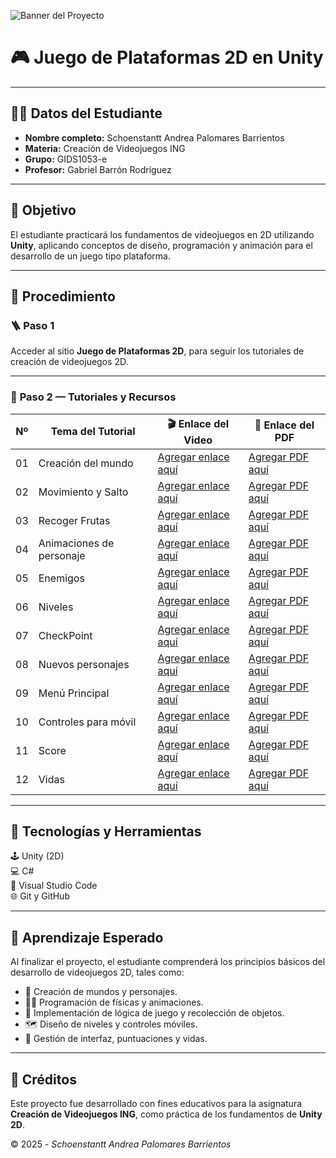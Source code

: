 ![Banner del Proyecto](https://upload.wikimedia.org/wikipedia/commons/c/c4/Unity_2021.svg)
<!-- Puedes reemplazar la imagen anterior por una captura de tu juego o un banner personalizado -->

# 🎮 **Juego de Plataformas 2D en Unity**

---

## 👩‍🎓 **Datos del Estudiante**
- **Nombre completo:** Schoenstantt Andrea Palomares Barrientos  
- **Materia:** Creación de Videojuegos ING  
- **Grupo:** GIDS1053-e  
- **Profesor:** Gabriel Barrón Rodríguez  

---

## 🎯 **Objetivo**
El estudiante practicará los fundamentos de videojuegos en 2D utilizando **Unity**, aplicando conceptos de diseño, programación y animación para el desarrollo de un juego tipo plataforma.

---

## 🧭 **Procedimiento**

### 🪜 **Paso 1**
Acceder al sitio **Juego de Plataformas 2D**, para seguir los tutoriales de creación de videojuegos 2D.

---

### 🎥 **Paso 2 — Tutoriales y Recursos**

| Nº | Tema del Tutorial | 🎬 Enlace del Video | 📘 Enlace del PDF |
|:--:|--------------------|--------------------|------------------|
| 01 | Creación del mundo | [Agregar enlace aquí](#) | [Agregar PDF aquí](#) |
| 02 | Movimiento y Salto | [Agregar enlace aquí](#) | [Agregar PDF aquí](#) |
| 03 | Recoger Frutas | [Agregar enlace aquí](#) | [Agregar PDF aquí](#) |
| 04 | Animaciones de personaje | [Agregar enlace aquí](#) | [Agregar PDF aquí](#) |
| 05 | Enemigos | [Agregar enlace aquí](#) | [Agregar PDF aquí](#) |
| 06 | Niveles | [Agregar enlace aquí](#) | [Agregar PDF aquí](#) |
| 07 | CheckPoint | [Agregar enlace aquí](#) | [Agregar PDF aquí](#) |
| 08 | Nuevos personajes | [Agregar enlace aquí](#) | [Agregar PDF aquí](#) |
| 09 | Menú Principal | [Agregar enlace aquí](#) | [Agregar PDF aquí](#) |
| 10 | Controles para móvil | [Agregar enlace aquí](#) | [Agregar PDF aquí](#) |
| 11 | Score | [Agregar enlace aquí](#) | [Agregar PDF aquí](#) |
| 12 | Vidas | [Agregar enlace aquí](#) | [Agregar PDF aquí](#) |

---

## 🧩 **Tecnologías y Herramientas**
🕹️ Unity (2D)  
💻 C#  
🧠 Visual Studio Code  
🌐 Git y GitHub  

---

## 🧠 **Aprendizaje Esperado**
Al finalizar el proyecto, el estudiante comprenderá los principios básicos del desarrollo de videojuegos 2D, tales como:

- 🎨 Creación de mundos y personajes.  
- 🧍‍♂️ Programación de físicas y animaciones.  
- 🍎 Implementación de lógica de juego y recolección de objetos.  
- 🗺️ Diseño de niveles y controles móviles.  
- 🧮 Gestión de interfaz, puntuaciones y vidas.  

---

## 🏁 **Créditos**
Este proyecto fue desarrollado con fines educativos para la asignatura **Creación de Videojuegos ING**, como práctica de los fundamentos de **Unity 2D**.  

© 2025 - *Schoenstantt Andrea Palomares Barrientos*

